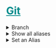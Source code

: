 <h1 style='color:darkcyan;text-decoration:underline'>Git</h1>
<div style='width:1000px;margin:auto'>

<details><summary>Branch</summary>
<details><summary>Create a Branch and make it the current working branch</summary>
<pre><code>git checkout -b name_of_branch</code></pre>
</details>

<details><summary>Delete a Branch</summary>
<pre><code>git branch -d name_of_branch</code></pre>
</details>

<details><summary>Force Deleting a Branch</summary>
<pre><code>git branch -D name_of_branch</code></pre>
</details><br>
</details>

<details><summary>Show all aliases</summary>
<pre><code>git config --global -l</code></pre>
</details>

<details><summary>Set an Alias</summary>
<pre><code>git config --global alias.logg "log --oneline --graph --all --decorate --color"
git config --global alias.st "status -sb"
git config --global alias.gl "config --global -l"
git config --global alias.stu "status -uno"
git config --global alias.st "status"</code></pre>
</details>

</div>
































